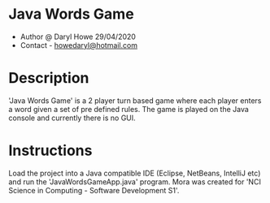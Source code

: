Java Words Game
=====
 * Author @ Daryl Howe 29/04/2020
 * Contact - howedaryl@hotmail.com


Description
============
'Java Words Game' is a 2 player turn based game where each player enters a word given a set of pre defined rules. 
The game is played on the Java console and currently there is no GUI.


Instructions
============ 
Load the project into a Java compatible IDE (Eclipse, NetBeans, IntelliJ etc) and run the 'JavaWordsGameApp.java' program.
Mora was created for 'NCI Science in Computing - Software Development S1'.
